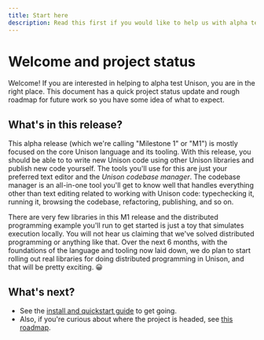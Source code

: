 ```yaml
---
title: Start here
description: Read this first if you would like to help us with alpha testing of Unison
---
```


# Welcome and project status

Welcome! If you are interested in helping to alpha test Unison, you are in the right place. This document has a quick project status update and rough roadmap for future work so you have some idea of what to expect.

## What's in this release?

This alpha release (which we're calling "Milestone 1" or "M1") is mostly focused on the core Unison language and its tooling. With this release, you should be able to to write new Unison code using other Unison libraries and publish new code yourself. The tools you'll use for this are just your preferred text editor and the _Unison codebase manager_. The codebase manager is an all-in-one tool you'll get to know well that handles everything other than text editing related to working with Unison code: typechecking it, running it, browsing the codebase, refactoring, publishing, and so on.

There are very few libraries in this M1 release and the distributed programming example you'll run to get started is just a toy that simulates execution locally. You will not hear us claiming that we've solved distributed programming or anything like that. Over the next 6 months, with the foundations of the language and tooling now laid down, we do plan to start rolling out real libraries for doing distributed programming in Unison, and that will be pretty exciting. 😀

## What's next?

* See the [install and quickstart guide](/quickstart) to get going.
* Also, if you're curious about where the project is headed, see [this roadmap](/roadmap).

